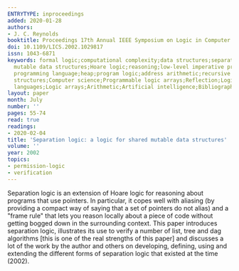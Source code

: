 ```yaml
---
ENTRYTYPE: inproceedings
added: 2020-01-28
authors:
- J. C. Reynolds
booktitle: Proceedings 17th Annual IEEE Symposium on Logic in Computer Science
doi: 10.1109/LICS.2002.1029817
issn: 1043-6871
keywords: formal logic;computational complexity;data structures;separation logic;shared
  mutable data structures;Hoare logic;reasoning;low-level imperative programs;imperative
  programming language;heap;program logic;address arithmetic;recursive procedures;Data
  structures;Computer science;Programmable logic arrays;Reflection;Logic programming;Computer
  languages;Logic arrays;Arithmetic;Artificial intelligence;Bibliographies
layout: paper
month: July
number: ''
pages: 55-74
read: true
readings:
- 2020-02-04
title: 'Separation logic: a logic for shared mutable data structures'
volume: ''
year: 2002
topics:
- permission-logic
- verification
---
```


Separation logic is an extension of Hoare logic for reasoning about
programs that use pointers.
In particular, it copes well with aliasing (by providing
a compact way of saying that a set of pointers do not alias)
and a "frame rule" that lets you reason locally about a piece of
code without getting bogged down in the surrounding context.
This paper introduces separation logic,
illustrates its use to verify
 a number of list, tree and dag algorithms
 [this is one of the real strengths of this paper]
and discusses a lot of the work by the author and others
on developing, defining, using and extending 
the different forms of separation logic that existed at the
time (2002).
